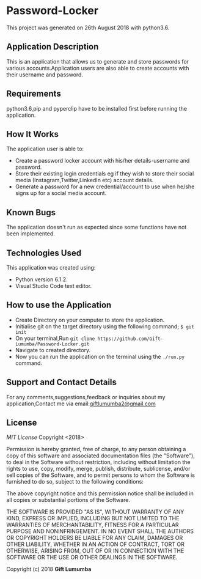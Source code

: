 # Password-Locker

This project was generated on 26th August 2018 with python3.6.

## Application Description
  This is an application that allows us to generate and store passwords for various accounts.Application users are also able to create accounts with their username and password.

## Requirements
python3.6,pip and pyperclip have to be installed first before running the application.

## How It Works
The application user is able to:
- Create a password locker account with his/her details-username and password.
- Store their existing login credentials eg if they wish to store their social media (Instagram,Twitter,LinkedIn etc) account details.
- Generate a password for a new credential/account to use when he/she signs up for a social media account.

## Known Bugs
The application doesn't run as expected since some functions have not been implemented.

## Technologies Used
This application was created using:
- Python version 6.1.2.
- Visual Studio Code text editor.

## How to use the Application
- Create Directory on your computer to store the application.
- Initialise git on the target directory using the following command;
    `$ git init`
- On your terminal,Run `git clone https://github.com/Gift-Lumumba/Password-Locker.git`
- Navigate to created directory.
- Now you can run the application on the terminal using the `./run.py` command.

## Support and Contact Details
For any comments,suggestions,feedback or inquiries about my application,Contact me via email:giftlumumba2@gmail.com

## License
*MIT License*
Copyright <2018> <GIFT LUMUMBA>

Permission is hereby granted, free of charge, to any person obtaining a copy of this software and associated documentation files (the "Software"), to deal in the Software without restriction, including without limitation the rights to use, copy, modify, merge, publish, distribute, sublicense, and/or sell copies of the Software, and to permit persons to whom the Software is furnished to do so, subject to the following conditions:

The above copyright notice and this permission notice shall be included in all copies or substantial portions of the Software.

THE SOFTWARE IS PROVIDED "AS IS", WITHOUT WARRANTY OF ANY KIND, EXPRESS OR IMPLIED, INCLUDING BUT NOT LIMITED TO THE WARRANTIES OF MERCHANTABILITY, FITNESS FOR A PARTICULAR PURPOSE AND NONINFRINGEMENT. IN NO EVENT SHALL THE AUTHORS OR COPYRIGHT HOLDERS BE LIABLE FOR ANY CLAIM, DAMAGES OR OTHER LIABILITY, WHETHER IN AN ACTION OF CONTRACT, TORT OR OTHERWISE, ARISING FROM, OUT OF OR IN CONNECTION WITH THE SOFTWARE OR THE USE OR OTHER DEALINGS IN THE SOFTWARE.

Copyright (c) 2018 **Gift Lumumba**

